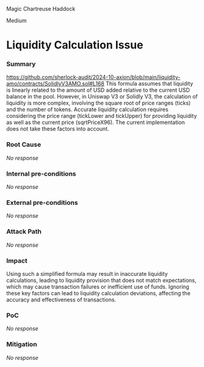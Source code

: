 Magic Chartreuse Haddock

Medium

# Liquidity Calculation Issue

### Summary

https://github.com/sherlock-audit/2024-10-axion/blob/main/liquidity-amo/contracts/SolidlyV3AMO.sol#L168
This formula assumes that liquidity is linearly related to the amount of USD added relative to the current USD balance in the pool. However, in Uniswap V3 or Solidly V3, the calculation of liquidity is more complex, involving the square root of price ranges (ticks) and the number of tokens.
Accurate liquidity calculation requires considering the price range (tickLower and tickUpper) for providing liquidity as well as the current price (sqrtPriceX96). The current implementation does not take these factors into account.

### Root Cause

_No response_

### Internal pre-conditions

_No response_

### External pre-conditions

_No response_

### Attack Path

_No response_

### Impact

Using such a simplified formula may result in inaccurate liquidity calculations, leading to liquidity provision that does not match expectations, which may cause transaction failures or inefficient use of funds.
Ignoring these key factors can lead to liquidity calculation deviations, affecting the accuracy and effectiveness of transactions.

### PoC

_No response_

### Mitigation

_No response_
